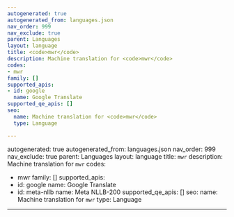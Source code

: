 ```yaml
---
autogenerated: true
autogenerated_from: languages.json
nav_order: 999
nav_exclude: true
parent: Languages
layout: language
title: <code>mwr</code>
description: Machine translation for <code>mwr</code>
codes:
- mwr
family: []
supported_apis:
- id: google
  name: Google Translate
supported_qe_apis: []
seo:
  name: Machine translation for <code>mwr</code>
  type: Language

---
```

autogenerated: true
autogenerated_from: languages.json
nav_order: 999
nav_exclude: true
parent: Languages
layout: language
title: <code>mwr</code>
description: Machine translation for <code>mwr</code>
codes:
- mwr
family: []
supported_apis:
- id: google
  name: Google Translate
- id: meta-nllb
  name: Meta NLLB-200
supported_qe_apis: []
seo:
  name: Machine translation for <code>mwr</code>
  type: Language

---
